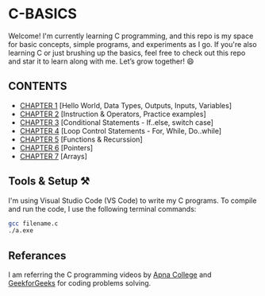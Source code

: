 # C-BASICS
Welcome! I'm currently learning C programming, and this repo is my space for basic concepts, simple programs, and experiments as I go. 
If you're also learning C or just brushing up the basics, feel free to check out this repo and star it to learn along with me. Let’s grow together! 😄

## CONTENTS
- [CHAPTER 1](https://github.com/SUHANI102003/C-BASICS/tree/main/CHAPTER%201) [Hello World, Data Types, Outputs, Inputs, Variables]
- [CHAPTER 2](https://github.com/SUHANI102003/C-BASICS/tree/main/CHAPTER%202) [Instruction & Operators, Practice examples]
- [CHAPTER 3](https://github.com/SUHANI102003/C-BASICS/tree/main/CHAPTER%203) [Conditional Statements - If..else, switch case]
- [CHAPTER 4](https://github.com/SUHANI102003/C-BASICS/tree/main/CHAPTER%204) [Loop Control Statements - For, While, Do..while]
- [CHAPTER 5](https://github.com/SUHANI102003/C-BASICS/tree/main/CHAPTER%205) [Functions & Recurssion]
- [CHAPTER 6](https://github.com/SUHANI102003/C-BASICS/tree/main/CHAPTER%206) [Pointers]
- [CHAPTER 7](https://github.com/SUHANI102003/C-BASICS/tree/main/CHAPTER%207) [Arrays]

## Tools & Setup ⚒️
I'm using Visual Studio Code (VS Code) to write my C programs.
To compile and run the code, I use the following terminal commands:
```bash
gcc filename.c
./a.exe
```

## Referances
I am referring the C programming videos by [Apna College](https://www.youtube.com/watch?v=irqbmMNs2Bo&t=16856s) and [GeekforGeeks](https://www.geeksforgeeks.org/c/c-exercises/) for coding problems solving.
